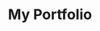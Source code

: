 ---
title: My Portfolio
tags: ['ReactJS', 'Gatsby', 'GraphQL', 'Github API', 'node-sass', 'Bootstrap']
image: 'project5.png'
---